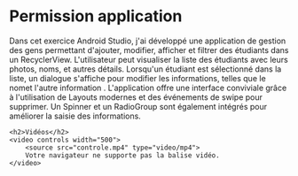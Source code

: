 <!DOCTYPE html>
<html lang="fr">
<head>
    <meta charset="UTF-8">
    <meta name="viewport" content="width=device-width, initial-scale=1.0">
    <title>Exercice Android Studio</title>
</head>
<body>
    <h1>Permission application</h1>
    <p>
        Dans cet exercice Android Studio, j'ai développé une application de gestion des gens permettant d'ajouter, modifier, afficher et filtrer des étudiants dans un RecyclerView. L'utilisateur peut visualiser la liste des étudiants avec leurs photos, noms, et autres détails. Lorsqu'un étudiant est sélectionné dans la liste, un dialogue s'affiche pour modifier les informations, telles que le nomet l'autre information . L'application offre une interface conviviale grâce à l'utilisation de Layouts modernes et des événements de swipe pour supprimer. Un Spinner et un RadioGroup sont également intégrés pour améliorer la saisie des informations.
    </p>

    <h2>Vidéos</h2>
    <video controls width="500">
        <source src="controle.mp4" type="video/mp4">
        Votre navigateur ne supporte pas la balise vidéo.
    </video>
</body>
</html>



